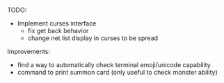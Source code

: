 TODO:
- Implement curses interface
    - fix get back behavior
    - change net list display in curses to be spread

Improvements:
- find a way to automatically check terminal emoji/unicode
capability
- command to print summon card (only useful to check monster
ability)
